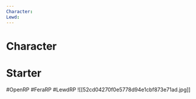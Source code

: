```yaml
---
Character: 
Lewd: 
---
```

# Character


# Starter


#OpenRP #FeraRP #LewdRP
![[52cd04270f0e5778d94e1cbf873e71ad.jpg]]